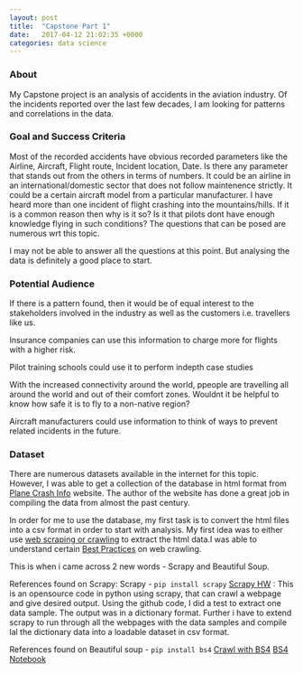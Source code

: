 ```yaml
---
layout: post
title:  "Capstone Part 1"
date:   2017-04-12 21:02:35 +0000
categories: data science
---
```

### About

My Capstone project is an analysis of accidents in the aviation industry. Of the incidents reported over the last few decades, I am looking for patterns and correlations in the data.

### Goal and Success Criteria
Most of the recorded accidents have obvious recorded parameters like the Airline, Aircraft, Flight route, Incident location, Date. 
Is there any parameter that stands out from the others in terms of numbers. 
It could be an airline in an international/domestic sector that does not follow maintenence strictly.
It could be a certain aircraft model from a particular manufacturer. 
I have heard more than one incident of flight crashing into the mountains/hills. 
If it is a common reason then why is it so? Is it that pilots dont have enough knowledge flying in such conditions? 
The questions that can be posed are numerous wrt this topic.
 
I may not be able to answer all the questions at this point. But analysing the data is definitely a good place to start. 

### Potential Audience
If there is a pattern found, then it would be of equal interest to the stakeholders involved in the industry as well as the customers i.e. travellers like us.

Insurance companies can use this information to charge more for flights with a higher risk.

Pilot training schools could use it to perform indepth case studies

With the increased connectivity around the world, ppeople are travelling all around the world and out of their comfort zones. Wouldnt it be helpful to know how safe it is to fly to a non-native region?

Aircraft manufacturers could use information to think of ways to prevent related incidents in the future.

### Dataset

There are numerous datasets available in the internet for this topic. However, I was able to get a collection of the database in html format from [Plane Crash Info][plane-crash-info-db] website. The author of the website has done a great job in compiling the data from almost the past century.

In order for me to use the database, my first task is to convert the html files into a csv format in order to start with analysis. My first idea was to either use [web scraping or crawling][Introduction to crawling] to extract the html data.I was able to understand certain [Best Practices][Crawling-BestPractices] on web crawling.

This is when i came across 2 new words - Scrapy and Beautiful Soup.

References found on Scrapy:
Scrapy - `pip install scrapy`
[Scrapy HW][Scrapy github] : This is an opensource code in python using scrapy, that can crawl a webpage and give desired output. Using the github code, I did a test to extract one data sample. The output was in a dictionary format.
Further i have to extend scrapy to run through all the webpages with the data samples and compile lal the dictionary data into a loadable dataset in csv format.

References found on Beautiful soup - `pip install bs4`
[Crawl with BS4][Beautiful Soup 4]
[BS4 Notebook][BS4 Notebook]


[Crawling-BestPractices]:https://www.import.io/post/how-to-crawl-a-website-the-right-way/
[Introduction to crawling]:http://www-rohan.sdsu.edu/~gawron/python_for_ss/course_core/book_draft/web/web_intro.html
[Beautiful Soup 4]:http://www.pythonforbeginners.com/beautifulsoup/beautifulsoup-4-python
[BS4 Notebook]:http://web.stanford.edu/~zlotnick/TextAsData/Web_Scraping_with_Beautiful_Soup.html
[Scrapy github]:https://github.com/scrapy/quotesbot
[plane-crash-info-db]:http://www.planecrashinfo.com/database.htm